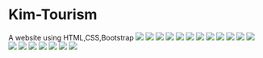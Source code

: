 # Kim-Tourism
A website using HTML,CSS,Bootstrap
<img src="Images/ss1.png"/>
<img src="Images/ss2.png"/>
<img src="Images/ss3.png"/>
<img src="Images/ss4.png"/>
<img src="Images/ss5.png"/>
<img src="Images/ss6.png"/>
<img src="Images/ss7.png"/>
<img src="Images/ss8.png"/>
<img src="Images/ss9.png"/>
<img src="Images/ss10.png"/>
<img src="Images/ss12.png"/>
<img src="Images/ss13.png"/>
<img src="Images/ss11.png"/>
<img src="Images/ss14.png"/>
<img src="Images/ss15.png"/>
<img src="Images/ss16.png"/>
<img src="Images/ss17.png"/>
<img src="Images/ss18.png"/>
<img src="Images/ss19.png"/>

